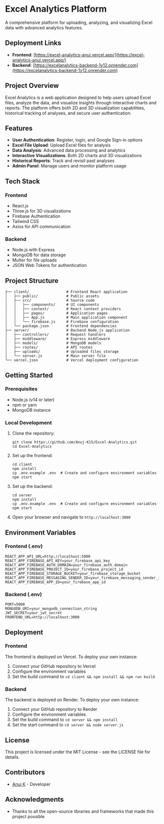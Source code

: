 # Excel Analytics Platform

A comprehensive platform for uploading, analyzing, and visualizing Excel data with advanced analytics features.

## Deployment Links

- **Frontend**: [https://excel-analytics-anuj.vercel.app/](https://excel-analytics-anuj.vercel.app/)
- **Backend**: [https://excelanalytics-backend-1y12.onrender.com](https://excelanalytics-backend-1y12.onrender.com)

## Project Overview

Excel Analytics is a web application designed to help users upload Excel files, analyze the data, and visualize insights through interactive charts and reports. The platform offers both 2D and 3D visualization capabilities, historical tracking of analyses, and secure user authentication.

## Features

- **User Authentication**: Register, login, and Google Sign-in options
- **Excel File Upload**: Upload Excel files for analysis
- **Data Analysis**: Advanced data processing and analytics
- **Interactive Visualizations**: Both 2D charts and 3D visualizations
- **Historical Reports**: Track and revisit past analyses
- **Admin Panel**: Manage users and monitor platform usage

## Tech Stack

### Frontend
- React.js
- Three.js for 3D visualizations
- Firebase Authentication
- Tailwind CSS
- Axios for API communication

### Backend
- Node.js with Express
- MongoDB for data storage
- Multer for file uploads
- JSON Web Tokens for authentication

## Project Structure

```
├── client/                 # Frontend React application
│   ├── public/             # Public assets
│   ├── src/                # Source code
│   │   ├── components/     # UI components
│   │   ├── context/        # React context providers
│   │   ├── pages/          # Application pages
│   │   ├── App.js          # Main application component
│   │   └── firebase.js     # Firebase configuration
│   └── package.json        # Frontend dependencies
├── server/                 # Backend Node.js application
│   ├── controllers/        # Request handlers
│   ├── middleware/         # Express middleware
│   ├── models/             # MongoDB models
│   ├── routes/             # API routes
│   ├── uploads/            # Uploaded files storage
│   └── server.js           # Main server file
└── vercel.json             # Vercel deployment configuration
```

## Getting Started

### Prerequisites
- Node.js (v14 or later)
- npm or yarn
- MongoDB instance

### Local Development

1. Clone the repository:
   ```
   git clone https://github.com/Anuj-K15/Excel-Analytics.git
   cd Excel-Analytics
   ```

2. Set up the frontend:
   ```
   cd client
   npm install
   cp .env.example .env  # Create and configure environment variables
   npm start
   ```

3. Set up the backend:
   ```
   cd server
   npm install
   cp .env.example .env  # Create and configure environment variables
   npm start
   ```

4. Open your browser and navigate to `http://localhost:3000`

## Environment Variables

### Frontend (.env)
```
REACT_APP_API_URL=http://localhost:5000
REACT_APP_FIREBASE_API_KEY=your_firebase_api_key
REACT_APP_FIREBASE_AUTH_DOMAIN=your_firebase_auth_domain
REACT_APP_FIREBASE_PROJECT_ID=your_firebase_project_id
REACT_APP_FIREBASE_STORAGE_BUCKET=your_firebase_storage_bucket
REACT_APP_FIREBASE_MESSAGING_SENDER_ID=your_firebase_messaging_sender_id
REACT_APP_FIREBASE_APP_ID=your_firebase_app_id
```

### Backend (.env)
```
PORT=5000
MONGODB_URI=your_mongodb_connection_string
JWT_SECRET=your_jwt_secret
FRONTEND_URL=http://localhost:3000
```

## Deployment

### Frontend
The frontend is deployed on Vercel. To deploy your own instance:

1. Connect your GitHub repository to Vercel
2. Configure the environment variables
3. Set the build command to `cd client && npm install && npm run build`

### Backend
The backend is deployed on Render. To deploy your own instance:

1. Connect your GitHub repository to Render
2. Configure the environment variables
3. Set the build command to `cd server && npm install`
4. Set the start command to `cd server && node server.js`

## License

This project is licensed under the MIT License - see the LICENSE file for details.

## Contributors

- [Anuj K](https://github.com/Anuj-K15) - Developer

## Acknowledgments

- Thanks to all the open-source libraries and frameworks that made this project possible

